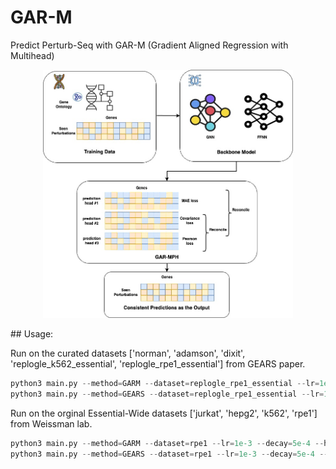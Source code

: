 # GAR-M
Predict Perturb-Seq with GAR-M (Gradient Aligned Regression with Multihead)
<p align="center">
  <img src="figures/GAR-MPH.jpg" width="400" title="Sine">
</p>
## Usage:

Run on the curated datasets ['norman', 'adamson', 'dixit', 'replogle_k562_essential', 'replogle_rpe1_essential'] from GEARS paper.
```python
python3 main.py --method=GARM --dataset=replogle_rpe1_essential --lr=1e-3 --decay=5e-4 --hidden_size=128
python3 main.py --method=GEARS --dataset=replogle_rpe1_essential --lr=1e-3 --decay=5e-4 --hidden_size=128
```

Run on the orginal Essential-Wide datasets ['jurkat', 'hepg2', 'k562', 'rpe1'] from Weissman lab.
```python
python3 main.py --method=GARM --dataset=rpe1 --lr=1e-3 --decay=5e-4 --hidden_size=128
python3 main.py --method=GEARS --dataset=rpe1 --lr=1e-3 --decay=5e-4 --hidden_size=128
```
